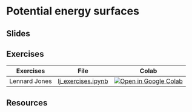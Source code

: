 # Potential energy surfaces

## Slides

## Exercises

| Exercises | File | Colab |
| --------  | ---- | ------ |
| Lennard Jones | [lj_exercises.ipynb](https://github.com/Mads-PeterVC/imlms/blob/main/lessons/lesson_3/lj_exercises.ipynb) | [ ![Open in Google Colab] ](https://colab.research.google.com/github/Mads-PeterVC/imlms/blob/main/lessons/lesson_3/lj_exercises.ipynb#) |

[Open in Google Colab]: https://colab.research.google.com/assets/colab-badge.svg

## Resources